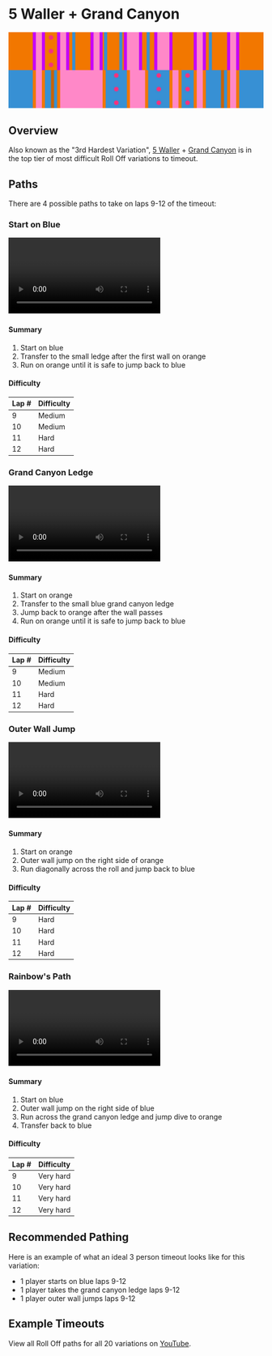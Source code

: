 # 5 Waller + Grand Canyon

![5 Waller + Grand Canyon](../images/variations/5-waller-grand-canyon.jpg)

## Overview

Also known as the "3rd Hardest Variation", [5 Waller](../rolls/5-waller.md) + [Grand Canyon](../rolls/grand-canyon.md) is in the top tier of most difficult Roll Off variations to timeout.

## Paths

There are 4 possible paths to take on laps 9-12 of the timeout:

### Start on Blue

<video controls>
  <source src="../../images/variations/5-waller-grand-canyon-start-on-blue.mp4" type="video/mp4">
</video>

#### Summary

1. Start on blue
2. Transfer to the small ledge after the first wall on orange
3. Run on orange until it is safe to jump back to blue

#### Difficulty

| Lap # | Difficulty |
| ----- | ---------- |
| 9     | Medium     |
| 10    | Medium     |
| 11    | Hard       |
| 12    | Hard       |

### Grand Canyon Ledge

<video controls>
  <source src="../../images/variations/5-waller-grand-canyon-gc-ledge.mp4" type="video/mp4">
</video>

#### Summary

1. Start on orange
2. Transfer to the small blue grand canyon ledge
3. Jump back to orange after the wall passes
4. Run on orange until it is safe to jump back to blue

#### Difficulty

| Lap # | Difficulty |
| ----- | ---------- |
| 9     | Medium     |
| 10    | Medium     |
| 11    | Hard       |
| 12    | Hard       |

### Outer Wall Jump

<video controls>
  <source src="../../images/variations/5-waller-grand-canyon-outer-wall-jump.mp4" type="video/mp4">
</video>

#### Summary

1. Start on orange
2. Outer wall jump on the right side of orange
3. Run diagonally across the roll and jump back to blue

#### Difficulty

| Lap # | Difficulty |
| ----- | ---------- |
| 9     | Hard       |
| 10    | Hard       |
| 11    | Hard       |
| 12    | Hard       |

### Rainbow's Path

<video controls>
  <source src="../../images/variations/5-waller-grand-canyon-rainbow-path.mp4" type="video/mp4">
</video>

#### Summary

1. Start on blue
2. Outer wall jump on the right side of blue
3. Run across the grand canyon ledge and jump dive to orange
4. Transfer back to blue

#### Difficulty

| Lap # | Difficulty |
| ----- | ---------- |
| 9     | Very hard  |
| 10    | Very hard  |
| 11    | Very hard  |
| 12    | Very hard  |

## Recommended Pathing

Here is an example of what an ideal 3 person timeout looks like for this variation:

* 1 player starts on blue laps 9-12
* 1 player takes the grand canyon ledge laps 9-12
* 1 player outer wall jumps laps 9-12

## Example Timeouts

View all Roll Off paths for all 20 variations on [YouTube](https://www.youtube.com/playlist?list=PLG_QNSp9ZgJLWYSNl4vY26VJCZeOQHO1F).
